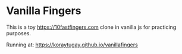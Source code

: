 # Vanilla Fingers
This is a toy https://10fastfingers.com clone in vanilla js for practicing purposes.

Running at: https://koraytugay.github.io/vanillafingers
